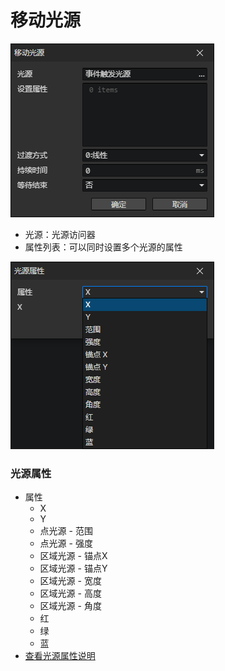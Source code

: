 # 移动光源

![](img/moveLight-1.png)

- 光源：光源访问器
- 属性列表：可以同时设置多个光源的属性

![](img/moveLight-2.png)

### 光源属性

- 属性
  - X
  - Y
  - 点光源 - 范围
  - 点光源 - 强度
  - 区域光源 - 锚点X
  - 区域光源 - 锚点Y
  - 区域光源 - 宽度
  - 区域光源 - 高度
  - 区域光源 - 角度
  - 红
  - 绿
  - 蓝
- [查看光源属性说明](/docs/inspectors/scene/scene-light)
